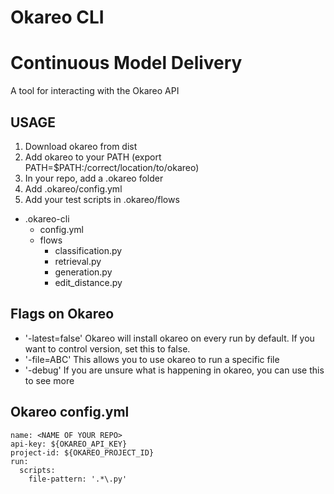 
# Okareo CLI
# Continuous Model Delivery

A tool for interacting with the Okareo API

## USAGE
1. Download okareo from dist
2. Add okareo to your PATH (export PATH=$PATH:/correct/location/to/okareo)
3. In your repo, add a .okareo folder
4. Add .okareo/config.yml
5. Add your test scripts in .okareo/flows

- .okareo-cli
    - config.yml
    - flows
        - classification.py
        - retrieval.py
        - generation.py
        - edit_distance.py

## Flags on Okareo
- '-latest=false' Okareo will install okareo on every run by default.  If you want to control version, set this to false.
- '-file=ABC' This allows you to use okareo to run a specific file
- '-debug' If you are unsure what is happening in okareo, you can use this to see more

## Okareo config.yml
```
name: <NAME OF YOUR REPO>
api-key: ${OKAREO_API_KEY}
project-id: ${OKAREO_PROJECT_ID}
run:
  scripts:
    file-pattern: '.*\.py'
```